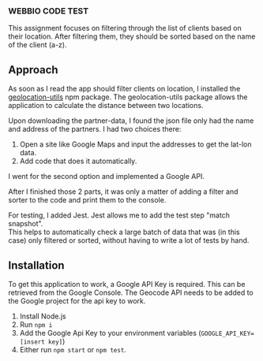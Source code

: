 ### WEBBIO CODE TEST ###

This assignment focuses on filtering through the list of clients based on their location.
After filtering them, they should be sorted based on the name of the client (a-z).

## Approach ##

As soon as I read the app should filter clients on location, I installed the [geolocation-utils](https://www.npmjs.com/package/geolocation-utils) npm package.
The geolocation-utils package allows the application to calculate the distance between two locations.

Upon downloading the partner-data, I found the json file only had the name and address of the partners.
I had two choices there:
1. Open a site like Google Maps and input the addresses to get the lat-lon data.
2. Add code that does it automatically.

I went for the second option and implemented a Google API.

After I finished those 2 parts, it was only a matter of adding a filter and sorter to the code and print them to the console.

For testing, I added Jest.
Jest allows me to add the test step "match snapshot".  
This helps to automatically check a large batch of data that was (in this case) only filtered or sorted, without having to write a lot of tests by hand.

## Installation ##

To get this application to work, a Google API Key is required. This can be retrieved from the Google Console.
The Geocode API needs to be added to the Google project for the api key to work.

1. Install Node.js
2. Run `npm i`
3. Add the Google Api Key to your environment variables (`GOOGLE_API_KEY=[insert key]`)
4. Either run `npm start` or `npm test`.


 
